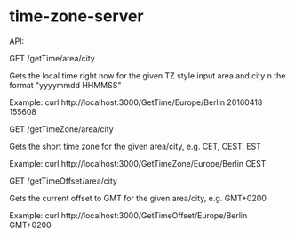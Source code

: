 # time-zone-server

API:

GET /getTime/area/city

Gets the local time right now for the given TZ style input area and city n the format "yyyymmdd HHMMSS"

Example:
curl http://localhost:3000/GetTime/Europe/Berlin
20160418 155608


GET /getTimeZone/area/city

Gets the short time zone for the given area/city, e.g.  CET, CEST, EST

Example:
curl http://localhost:3000/GetTimeZone/Europe/Berlin
CEST

GET /getTimeOffset/area/city

Gets the current offset to GMT for the given area/city, e.g. GMT+0200

Example:
curl http://localhost:3000/GetTimeOffset/Europe/Berlin
GMT+0200


